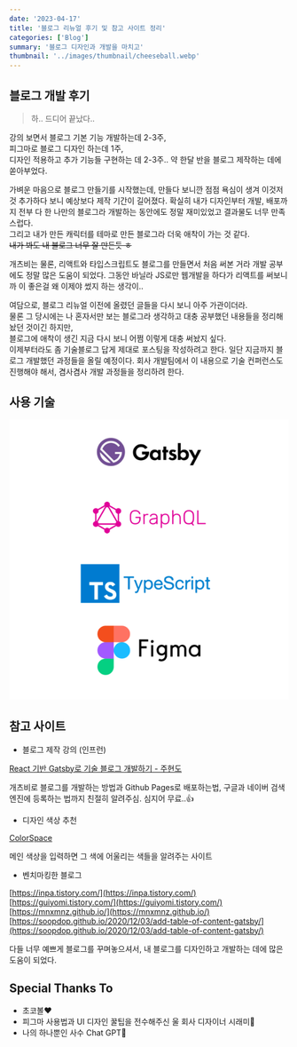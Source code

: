 ```yaml
---
date: '2023-04-17'
title: '블로그 리뉴얼 후기 및 참고 사이트 정리'
categories: ['Blog']
summary: '블로그 디자인과 개발을 마치고'
thumbnail: '../images/thumbnail/cheeseball.webp'
---
```


## 블로그 개발 후기

> 하.. 드디어 끝났다..

강의 보면서 블로그 기본 기능 개발하는데 2-3주,   
피그마로 블로그 디자인 하는데 1주,   
디자인 적용하고 추가 기능들 구현하는 데 2-3주..
약 한달 반을 블로그 제작하는 데에 쏟아부었다.

가벼운 마음으로 블로그 만들기를 시작했는데, 만들다 보니깐 점점 욕심이 생겨 이것저것 추가하다 보니 예상보다 제작 기간이 길어졌다.
확실히 내가 디자인부터 개발, 배포까지 전부 다 한 나만의 블로그라 개발하는 동안에도 정말 재미있었고 결과물도 너무 만족스럽다.      
그리고 내가 만든 캐릭터를 테마로 만든 블로그라 더욱 애착이 가는 것 같다.   
~~내가 봐도 내 블로그 너무 잘 만든듯 ㅎ~~

개츠비는 물론, 리액트와 타입스크립트도 블로그를 만들면서 처음 써본 거라 개발 공부에도 정말 많은 도움이 되었다. 그동안 바닐라 JS로만 웹개발을 하다가 리액트를 써보니까 이 좋은걸 왜 이제야 썼지 하는 생각이..

여담으로, 블로그 리뉴얼 이전에 올렸던 글들을 다시 보니 아주 가관이더라.   
물론 그 당시에는 나 혼자서만 보는 블로그라 생각하고 대충 공부했던 내용들을 정리해놨던 것이긴 하지만,   
블로그에 애착이 생긴 지금 다시 보니 어쩜 이렇게 대충 써놨지 싶다.   
이제부터라도 좀 기술블로그 답게 제대로 포스팅을 작성하려고 한다. 일단 지금까지 블로그 개발했던 과정들을 올릴 예정이다. 회사 개발팀에서 이 내용으로 기술 컨퍼런스도 진행해야 해서, 겸사겸사 개발 과정들을 정리하려 한다.

## 사용 기술

![](./images/content/2023-04-18-10-41-38.png)


## 참고 사이트

- 블로그 제작 강의 (인프런)

[React 기반 Gatsby로 기술 블로그 개발하기 - 주현도](https://www.inflearn.com/course/gatsby-%EA%B8%B0%EC%88%A0%EB%B8%94%EB%A1%9C%EA%B7%B8/dashboard)

개츠비로 블로그를 개발하는 방법과 Github Pages로 배포하는법, 구글과 네이버 검색 엔진에 등록하는 법까지 친절히 알려주심. 심지어 무료..👍

- 디자인 색상 추천

[ColorSpace](https://mycolor.space/?hex=%23FEC479&sub=1)

메인 색상을 입력하면 그 색에 어울리는 색들을 알려주는 사이트

- 벤치마킹한 블로그

[https://inpa.tistory.com/](https://inpa.tistory.com/)   
[https://guiyomi.tistory.com/](https://guiyomi.tistory.com/)   
[https://mnxmnz.github.io/](https://mnxmnz.github.io/)   
[https://soopdop.github.io/2020/12/03/add-table-of-content-gatsby/](https://soopdop.github.io/2020/12/03/add-table-of-content-gatsby/)

다들 너무 예쁘게 블로그를 꾸며놓으셔서, 내 블로그를 디자인하고 개발하는 데에 많은 도움이 되었다.

## Special Thanks To

- 초코볼❤️
- 피그마 사용법과 UI 디자인 꿀팁을 전수해주신 울 회사 디자이너 시래미🫶
- 나의 하나뿐인 사수 Chat GPT🦾